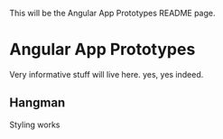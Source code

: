 This will be the Angular App Prototypes README page.

# Angular App Prototypes

Very informative stuff will live here. yes, yes indeed.

## Hangman

Styling works
